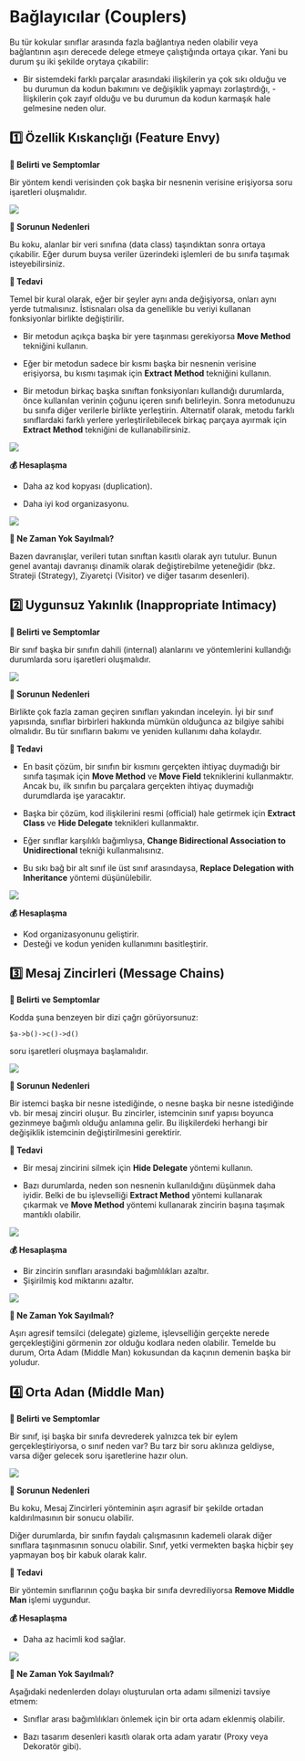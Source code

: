 ﻿# Bağlayıcılar (Couplers)

Bu tür kokular sınıflar arasında fazla bağlantıya neden olabilir veya bağlantının aşırı derecede delege etmeye çalıştığında ortaya çıkar. Yani bu durum şu iki şekilde orytaya çıkabilir: 
- Bir sistemdeki farklı parçalar arasındaki ilişkilerin ya çok sıkı olduğu ve bu durumun da kodun bakımını ve değişiklik yapmayı zorlaştırdığı, - İlişkilerin çok zayıf olduğu ve bu durumun da kodun karmaşık hale gelmesine neden olur.

## 1️⃣ Özellik Kıskançlığı (Feature Envy)

**🤢 Belirti ve Semptomlar**

Bir yöntem kendi verisinden çok başka bir nesnenin verisine erişiyorsa soru işaretleri oluşmalıdır.

![](https://refactoring.guru/images/refactoring/content/smells/feature-envy-01-2x.png)

**🤒 Sorunun Nedenleri**

Bu koku, alanlar bir veri sınıfına (data class) taşındıktan sonra ortaya çıkabilir. Eğer durum buysa veriler üzerindeki işlemleri de bu sınıfa taşımak isteyebilirsiniz.

**💊 Tedavi**

Temel bir kural olarak, eğer bir şeyler aynı anda değişiyorsa, onları aynı yerde tutmalısınız. İstisnaları olsa da genellikle bu veriyi kullanan fonksiyonlar birlikte değiştirilir.

- Bir metodun açıkça başka bir yere taşınması gerekiyorsa **Move Method** tekniğini kullanın.

- Eğer bir metodun sadece bir kısmı başka bir nesnenin verisine erişiyorsa, bu kısmı taşımak için **Extract Method** tekniğini kullanın.

- Bir metodun birkaç başka sınıftan fonksiyonları kullandığı durumlarda, önce kullanılan verinin çoğunu içeren sınıfı belirleyin. Sonra metodunuzu bu sınıfa diğer verilerle birlikte yerleştirin. Alternatif olarak, metodu farklı sınıflardaki farklı yerlere yerleştirilebilecek birkaç parçaya ayırmak için **Extract Method** tekniğini de kullanabilirsiniz.

![](https://refactoring.guru/images/refactoring/content/smells/feature-envy-02-2x.png)


**💰 Hesaplaşma**

- Daha az kod kopyası (duplication).

- Daha iyi kod organizasyonu.

![](https://refactoring.guru/images/refactoring/content/smells/feature-envy-03-2x.png)

**🤫 Ne Zaman Yok Sayılmalı?**

Bazen davranışlar, verileri tutan sınıftan kasıtlı olarak ayrı tutulur. Bunun genel avantajı davranışı dinamik olarak değiştirebilme yeteneğidir (bkz. Strateji (Strategy), Ziyaretçi (Visitor) ve diğer tasarım desenleri).

## 2️⃣ Uygunsuz Yakınlık (Inappropriate Intimacy)

**🤢 Belirti ve Semptomlar**

Bir sınıf başka bir sınıfın dahili (internal) alanlarını ve yöntemlerini kullandığı durumlarda soru işaretleri oluşmalıdır.

![](https://refactoring.guru/images/refactoring/content/smells/inappropriate-intimacy-01-2x.png)

**🤒 Sorunun Nedenleri**

Birlikte çok fazla zaman geçiren sınıfları yakından inceleyin. İyi bir sınıf yapısında, sınıflar birbirleri hakkında mümkün olduğunca az bilgiye sahibi olmalıdır. Bu tür sınıfların bakımı ve yeniden kullanımı daha kolaydır.

**💊 Tedavi**

- En basit çözüm, bir sınıfın bir kısmını gerçekten ihtiyaç duymadığı bir sınıfa taşımak için **Move Method** ve **Move Field** tekniklerini kullanmaktır. Ancak bu, ilk sınıfın bu parçalara gerçekten ihtiyaç duymadığı durumdlarda işe yaracaktır.

- Başka bir çözüm, kod ilişkilerini resmi (official) hale getirmek için **Extract Class** ve **Hide Delegate** teknikleri kullanmaktır.

- Eğer sınıflar karşılıklı bağımlıysa, **Change Bidirectional Association to Unidirectional** tekniği kullanmalısınız.

- Bu sıkı bağ bir alt sınıf ile üst sınıf arasındaysa, **Replace Delegation with Inheritance** yöntemi düşünülebilir.


![](https://refactoring.guru/images/refactoring/content/smells/inappropriate-intimacy-03-2x.png)


**💰 Hesaplaşma**

- Kod organizasyonunu geliştirir.
- Desteği ve kodun yeniden kullanımını basitleştirir.

## 3️⃣ Mesaj Zincirleri (Message Chains)

**🤢 Belirti ve Semptomlar**

Kodda şuna benzeyen bir dizi çağrı görüyorsunuz:

```
$a->b()->c()->d()
```

soru işaretleri oluşmaya başlamalıdır.

![](https://refactoring.guru/images/refactoring/content/smells/message-chains-01-2x.png)

**🤒 Sorunun Nedenleri**

Bir istemci başka bir nesne istediğinde, o nesne başka bir nesne istediğinde vb. bir mesaj zinciri oluşur. Bu zincirler, istemcinin sınıf yapısı boyunca gezinmeye bağımlı olduğu anlamına gelir. Bu ilişkilerdeki herhangi bir değişiklik istemcinin değiştirilmesini gerektirir.

**💊 Tedavi**

- Bir mesaj zincirini silmek için **Hide Delegate** yöntemi kullanın.

- Bazı durumlarda, neden son nesnenin kullanıldığını düşünmek daha iyidir. Belki de bu işlevselliği **Extract Method** yöntemi kullanarak çıkarmak ve **Move Method** yöntemi kullanarak zincirin başına taşımak mantıklı olabilir.


![](https://refactoring.guru/images/refactoring/content/smells/message-chains-02-2x.png)

**💰 Hesaplaşma**

- Bir zincirin sınıfları arasındaki bağımlılıkları azaltır.
- Şişirilmiş kod miktarını azaltır.

![](https://refactoring.guru/images/refactoring/content/smells/message-chains-03-2x.png)

**🤫 Ne Zaman Yok Sayılmalı?**

Aşırı agresif temsilci (delegate) gizleme, işlevselliğin gerçekte nerede gerçekleştiğini görmenin zor olduğu kodlara neden olabilir. Temelde bu durum, Orta Adam (Middle Man) kokusundan da kaçının demenin başka bir yoludur.


## 4️⃣ Orta Adan (Middle Man)

**🤢 Belirti ve Semptomlar**

Bir sınıf, işi başka bir sınıfa devrederek yalnızca tek bir eylem gerçekleştiriyorsa, o sınıf neden var? Bu tarz bir soru aklınıza geldiyse, varsa diğer gelecek soru işaretlerine hazır olun.

![](https://refactoring.guru/images/refactoring/content/smells/middle-man-01-2x.png)

**🤒 Sorunun Nedenleri**

Bu koku, Mesaj Zincirleri yönteminin aşırı agrasif bir şekilde ortadan kaldırılmasının bir sonucu olabilir.

Diğer durumlarda, bir sınıfın faydalı çalışmasının kademeli olarak diğer sınıflara taşınmasının sonucu olabilir. Sınıf, yetki vermekten başka hiçbir şey yapmayan boş bir kabuk olarak kalır.

**💊 Tedavi**

Bir yöntemin sınıflarının çoğu başka bir sınıfa devrediliyorsa **Remove Middle Man** işlemi uygundur.


**💰 Hesaplaşma**

- Daha az hacimli kod sağlar.

![](https://refactoring.guru/images/refactoring/content/smells/middle-man-02.png)

**🤫 Ne Zaman Yok Sayılmalı?**

Aşağıdaki nedenlerden dolayı oluşturulan orta adamı silmenizi tavsiye etmem:

- Sınıflar arası bağımlılıkları önlemek için bir orta adam eklenmiş olabilir.

- Bazı tasarım desenleri kasıtlı olarak orta adam yaratır (Proxy veya Dekoratör gibi).

